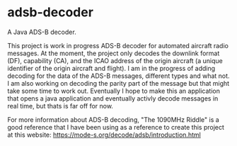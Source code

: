 # adsb-decoder
A Java ADS-B decoder.

This project is work in progress ADS-B decoder for automated aircraft radio messages. At the moment, the project only decodes the downlink format (DF), capability (CA), and the ICAO address of the origin aircraft (a unique identifier of the origin aircraft and flight).
I am in the progress of adding decoding for the data of the ADS-B messages, different types and what not. I am also working on decoding the parity part of the message but that might take some time to work out.
Eventually I hope to make this an application that opens a java application and eventually activly decode messages in real time, but thats is far off for now.

For more information about ADS-B decoding, "The 1090MHz Riddle" is a good reference that I have been using as a reference to create this project at this website: https://mode-s.org/decode/adsb/introduction.html
